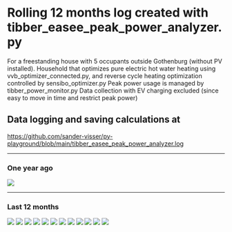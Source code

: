 # Rolling 12 months log created with tibber_easee_peak_power_analyzer.py
For a freestanding house with 5 occupants outside Gothenburg (without PV installed).
Household that optimizes pure electric hot water heating using vvb_optimizer_connected.py,
and reverse cycle heating optimization controlled by sensibo_optimizer.py
Peak power usage is managed by tibber_power_monitor.py
Data collection with EV charging excluded (since easy to move in time and restrict peak power)

## Data logging and saving calculations at 
https://github.com/sander-visser/py-playground/blob/main/tibber_easee_peak_power_analyzer.log

---
### One year ago
<img src="2024-06-01_2024-06-30.png">

---

### Last 12 months
<img src="2025-06-01_2025-06-30.png">
<img src="2025-05-01_2025-05-31.png">
<img src="2025-04-01_2025-04-30.png">
<img src="2025-03-01_2025-03-31.png">
<img src="2025-02-01_2025-02-28.png">
<img src="2025-01-01_2025-01-31.png">
<img src="2024-12-01_2024-12-31.png">
<img src="2024-11-01_2024-11-30.png">
<img src="2024-10-01_2024-10-31.png">
<img src="2024-09-01_2024-09-30.png">
<img src="2024-08-01_2024-08-31.png">
<img src="2024-07-01_2024-07-31.png">
